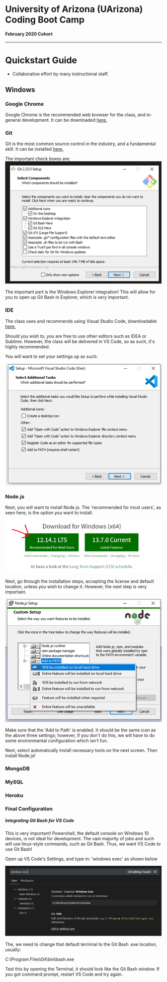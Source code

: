 
# University of Arizona (UArizona) Coding Boot Camp

#### February 2020 Cohort 

-----------------------------------------

# Quickstart Guide

- Collaborative effort by many instructional staff.

## Windows

### Google Chrome

Google Chrome is the recommended web browser for the class, and in-general development. It can be downloaded [here.](https://www.google.com/chrome/)

### Git 

Git is the most common source control in the industry, and a fundamental skill. It can be installed [here.](https://git-scm.com/) 

The important check boxes are: 
![Git Settings](/docs/images/git.png)

The important part is the Windows Explorer integration! This will allow for you to open up Git Bash in Explorer, which is very important. 

### IDE

The class uses and recommends using Visual Studio Code, downloadable [here.](https://code.visualstudio.com/download)

Should you wish to, you are free to use other editors such as IDEA or Sublime. However, the class will be delivered in VS Code, so as such, it's highly recommended. 

You will want to set your settings up as such: 

![VS Code Settings](/docs/images/vscode.png)

### Node.js

Next, you will want to install Node.js. The 'recommended for most users', as seen here, is the option you want to install. 

![Node Buttons](/docs/images/nodeinstall.png)

Next, go through the installation steps, accepting the license and default location, unless you wish to change it. However, the next step is very important. 

![Node Settings](/docs/images/nodesettings.png)

Make sure that the 'Add to Path' is enabled. It should be the same icon as the above three settings; however, if you don't do this, we will have to do some environmental configuration which isn't fun. 

Next, select automatically install necessary tools on the next screen. Then install Node.js!

### MongoDB

### MySQL 

### Heroku


### Final Configuration

##### Integrating Git Bash for VS Code

This is very important! Powershell, the default console on Windows 10 devices, is not ideal for development. The vast majority of jobs and such will use linux-style commands, such as Git Bash. Thus, we want VS Code to use Git Bash!

Open up VS Code's Settings, and type in: 'windows exec' as shown below

![VS Code Settings](/docs/images/vscodesettings.png)

The, we need to change that default terminal to the Git Bash .exe location, usually: 

C:\Program Files\Git\bin\bash.exe

Test this by opening the Terminal, it should look like the Git Bash window. If you got command prompt, restart VS Code and try again.


